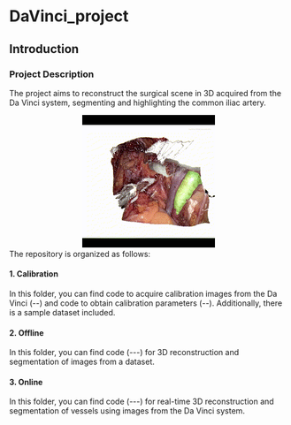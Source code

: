 # DaVinci_project
## Introduction
### Project Description

The project aims to reconstruct the surgical scene in 3D acquired from the Da Vinci system, segmenting and highlighting the common iliac artery.

<center>
  <img src="Result.gif" alt="Alt Result">
</center>
The repository is organized as follows:

#### 1. Calibration
In this folder, you can find code to acquire calibration images from the Da Vinci (--) and code to obtain calibration parameters (--). Additionally, there is a sample dataset included.

#### 2. Offline
In this folder, you can find code (---) for 3D reconstruction and segmentation of images from a dataset.

#### 3. Online
In this folder, you can find code (---) for real-time 3D reconstruction and segmentation of vessels using images from the Da Vinci system.
